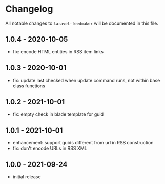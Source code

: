 # Changelog

All notable changes to `laravel-feedmaker` will be documented in this file.

## 1.0.4 - 2020-10-05

- fix: encode HTML entities in RSS item links

## 1.0.3 - 2020-10-01

- fix: update last checked when update command runs, not within base class functions

## 1.0.2 - 2021-10-01

- fix: empty check in blade template for guid

## 1.0.1 - 2021-10-01

- enhancement: support guids different from url in RSS construction
- fix: don't encode URLs in RSS XML

## 1.0.0 - 2021-09-24

- initial release
